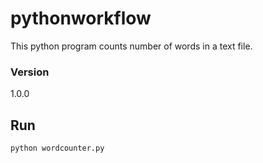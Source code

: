 # pythonworkflow
This python program counts number of words in a text file.

### Version

1.0.0


## Run

```bash
python wordcounter.py
```
